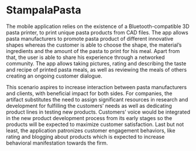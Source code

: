 # StampalaPasta

The mobile application relies on the existence of a Bluetooth-compatible 3D pasta printer, to
print unique pasta products from CAD files. The app allows pasta manufacturers to promote 
pasta product of different innovative shapes whereas the customer is able to choose the shape, 
the material’s ingredients and the amount of the pasta to print for his meal. Apart from that, the 
user is able to share his experience through a networked community. The app allows taking 
pictures, rating and describing the taste and recipe of printed pasta meals, as well as reviewing 
the meals of others creating an ongoing customer dialogue. 

This scenario aspires to increase interaction between pasta manufacturers and clients, with 
beneficial impact for both sides. For companies, the artifact substitutes the need to assign 
significant resources in research and development for fulfilling the customers’ needs as well as 
dedicating product lines in testing new products. Customers’ voice would be integrated in the 
new product development process from its early stages so the products will be expected to 
maximize customer satisfaction. Last but not least, the application patronizes customer 
engagement behaviors, like rating and blogging about products which is expected to increase 
behavioral manifestation towards the firm.
